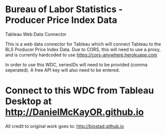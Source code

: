 # Bureau of Labor Statistics - Producer Price Index Data
 Tableau Web Data Connector

This is a web data connector for Tableau which will connect Tableau to the BLS Producer Price Index Data. Due to CORS, this will need to use a proxy, and is currently hardcoded to use https://cors-anywhere.herokuapp.com

In order to use this WDC, seriesIDs will need to be provided (comma seperated). A free API key will also need to be entered.

# Connect to this WDC from Tableau Desktop at http://DanielMcKayOR.github.io

All credit to original work goes to: http://bjostad.github.io
